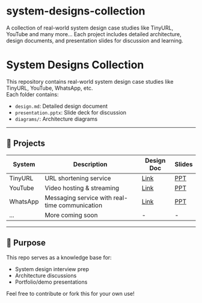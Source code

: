 # system-designs-collection
A collection of real-world system design case studies like TinyURL, YouTube and many more... Each project includes detailed architecture, design documents, and presentation slides for discussion and learning.
# System Designs Collection

This repository contains real-world system design case studies like TinyURL, YouTube, WhatsApp, etc.  
Each folder contains:
- `design.md`: Detailed design document
- `presentation.pptx`: Slide deck for discussion
- `diagrams/`: Architecture diagrams

---

## 📂 Projects

| System       | Description                     | Design Doc | Slides |
|--------------|---------------------------------|------------|--------|
| TinyURL      | URL shortening service          | [Link](./tiny-url/design.md) | [PPT](./tiny-url/presentation.pptx) |
| YouTube      | Video hosting & streaming       | [Link](./youtube/design.md) | [PPT](./youtube/presentation.pptx) |
| WhatsApp     | Messaging service with real-time communication | [Link](./whatsapp/design.md) | [PPT](./whatsapp/presentation.pptx) |
| ...          | More coming soon                | -          | -      |

---

## 🧠 Purpose

This repo serves as a knowledge base for:
- System design interview prep
- Architecture discussions
- Portfolio/demo presentations

Feel free to contribute or fork this for your own use!


